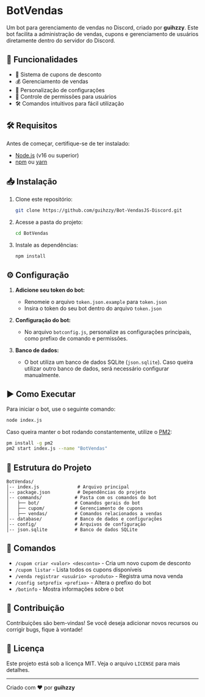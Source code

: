 # BotVendas

Um bot para gerenciamento de vendas no Discord, criado por **guihzzy**. Este bot facilita a administração de vendas, cupons e gerenciamento de usuários diretamente dentro do servidor do Discord.

## 🚀 Funcionalidades

- 📌 Sistema de cupons de desconto
- 💰 Gerenciamento de vendas
- 🔧 Personalização de configurações
- 🔑 Controle de permissões para usuários
- 🛠️ Comandos intuitivos para fácil utilização

## 🛠 Requisitos

Antes de começar, certifique-se de ter instalado:
- [Node.js](https://nodejs.org/) (v16 ou superior)
- [npm](https://www.npmjs.com/) ou [yarn](https://yarnpkg.com/)

## 📥 Instalação

1. Clone este repositório:
   ```sh
   git clone https://github.com/guihzzy/Bot-VendasJS-Discord.git
   ```
2. Acesse a pasta do projeto:
   ```sh
   cd BotVendas
   ```
3. Instale as dependências:
   ```sh
   npm install
   ```

## ⚙️ Configuração

1. **Adicione seu token do bot:**
   - Renomeie o arquivo `token.json.example` para `token.json`
   - Insira o token do seu bot dentro do arquivo `token.json`

2. **Configuração do bot:**
   - No arquivo `botconfig.js`, personalize as configurações principais, como prefixo de comando e permissões.

3. **Banco de dados:**
   - O bot utiliza um banco de dados SQLite (`json.sqlite`). Caso queira utilizar outro banco de dados, será necessário configurar manualmente.

## ▶️ Como Executar

Para iniciar o bot, use o seguinte comando:
```sh
node index.js
```

Caso queira manter o bot rodando constantemente, utilize o [PM2](https://pm2.keymetrics.io/):
```sh
pm install -g pm2
pm2 start index.js --name "BotVendas"
```

## 📁 Estrutura do Projeto

```
BotVendas/
│-- index.js              # Arquivo principal
│-- package.json          # Dependências do projeto
│-- commands/            # Pasta com os comandos do bot
│   ├── bot/             # Comandos gerais do bot
│   ├── cupom/           # Gerenciamento de cupons
│   ├── vendas/          # Comandos relacionados a vendas
│-- database/            # Banco de dados e configurações
│-- config/              # Arquivos de configuração
│-- json.sqlite          # Banco de dados SQLite
```

## 📖 Comandos

- `/cupom criar <valor> <desconto>` - Cria um novo cupom de desconto
- `/cupom listar` - Lista todos os cupons disponíveis
- `/venda registrar <usuário> <produto>` - Registra uma nova venda
- `/config setprefix <prefixo>` - Altera o prefixo do bot
- `/botinfo` - Mostra informações sobre o bot

## 🤝 Contribuição

Contribuições são bem-vindas! Se você deseja adicionar novos recursos ou corrigir bugs, fique à vontade!

## 📜 Licença

Este projeto está sob a licença MIT. Veja o arquivo `LICENSE` para mais detalhes.

---

Criado com ❤️ por **guihzzy**

